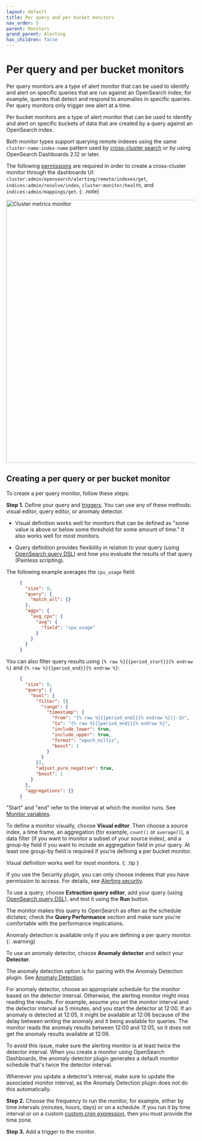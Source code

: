 ```yaml
---
layout: default
title: Per query and per bucket monitors
nav_order: 5
parent: Monitors
grand_parent: Alerting
has_children: false
---
```


# Per query and per bucket monitors

Per query monitors are a type of alert monitor that can be used to identify and alert on specific queries that are run against an OpenSearch index; for example, queries that detect and respond to anomalies in specific queries. Per query monitors only trigger one alert at a time. 

Per bucket monitors are a type of alert monitor that can be used to identify and alert on specific buckets of data that are created by a query against an OpenSearch index.

Both monitor types support querying remote indexes using the same `cluster-name:index-name` pattern used by [cross-cluster search]({{site.url}}{{site.baseurl}}/security/access-control/cross-cluster-search/) or by using OpenSearch Dashboards 2.12 or later.

The following [permissions]({{site.url}}{{site.baseurl}}/security/access-control/permissions/) are required in order to create a cross-cluster monitor through the dashboards UI: `cluster:admin/opensearch/alerting/remote/indexes/get`, `indices:admin/resolve/index`, `cluster:monitor/health`, and `indices:admin/mappings/get`.
{: .note}

<img src="{{site.url}}{{site.baseurl}}/images/alerting/cross-cluster-per-query-per-bucket-monitors.png" alt="Cluster metrics monitor" width="700"/>

## Creating a per query or per bucket monitor

To create a per query monitor, follow these steps:

**Step 1.** Define your query and [triggers]({{site.url}}{{site.baseurl}}/observing-your-data/alerting/triggers/). You can use any of these methods: visual editor, query editor, or anomaly detector.

   - Visual definition works well for monitors that can be defined as "some value is above or below some threshold for some amount of time." It also works well for most monitors.

   - Query definition provides flexibility in relation to your query (using [OpenSearch query DSL]({{site.url}}{{site.baseurl}}/opensearch/query-dsl/full-text/index)) and how you evaluate the results of that query (Painless scripting).

The following example averages the `cpu_usage` field:

```json
     {
       "size": 0,
       "query": {
         "match_all": {}
       },
       "aggs": {
         "avg_cpu": {
           "avg": {
             "field": "cpu_usage"
           }
         }
       }
     }
```

You can also filter query results using `{% raw %}{{period_start}}{% endraw %}` and `{% raw %}{{period_end}}{% endraw %}`:

```json
     {
       "size": 0,
       "query": {
         "bool": {
           "filter": [{
             "range": {
               "timestamp": {
                 "from": "{% raw %}{{period_end}}{% endraw %}||-1h",
                 "to": "{% raw %}{{period_end}}{% endraw %}",
                 "include_lower": true,
                 "include_upper": true,
                 "format": "epoch_millis",
                 "boost": 1
               }
             }
           }],
           "adjust_pure_negative": true,
           "boost": 1
         }
       },
       "aggregations": {}
     }
```

"Start" and "end" refer to the interval at which the monitor runs. See [Monitor variables]({{site.url}}{{site.baseurl}}/observing-your-data/alerting/monitors/#monitor-variables).

To define a monitor visually, choose **Visual editor**. Then choose a source index, a time frame, an aggregation (for example, `count()` or `average()`), a data filter (if you want to monitor a subset of your source index), and a group-by field if you want to include an aggregation field in your query. At least one group-by field is required if you're defining a per bucket monitor. 

Visual definition works well for most monitors.
{: .tip }

If you use the Security plugin, you can only choose indexes that you have permission to access. For details, see [Alerting security]({{site.url}}{{site.baseurl}}/security/).

To use a query, choose **Extraction query editor**, add your query (using [OpenSearch query DSL]({{site.url}}{{site.baseurl}}/opensearch/query-dsl/full-text/index)), and test it using the **Run** button.

The monitor makes this query to OpenSearch as often as the schedule dictates; check the **Query Performance** section and make sure you're comfortable with the performance implications.

Anomaly detection is available only if you are defining a per query monitor.
{: .warning}

To use an anomaly detector, choose **Anomaly detector** and select your **Detector**.

The anomaly detection option is for pairing with the Anomaly Detection plugin. See [Anomaly Detection]({{site.url}}{{site.baseurl}}/monitoring-plugins/ad/).

For anomaly detector, choose an appropriate schedule for the monitor based on the detector interval. Otherwise, the alerting monitor might miss reading the results. For example, assume you set the monitor interval and the detector interval as 5 minutes, and you start the detector at 12:00. If an anomaly is detected at 12:05, it might be available at 12:06 because of the delay between writing the anomaly and it being available for queries. The monitor reads the anomaly results between 12:00 and 12:05, so it does not get the anomaly results available at 12:06.

To avoid this issue, make sure the alerting monitor is at least twice the detector interval. When you create a monitor using OpenSearch Dashboards, the anomaly detector plugin generates a default monitor schedule that's twice the detector interval.

Whenever you update a detector’s interval, make sure to update the associated monitor interval, as the Anomaly Detection plugin does not do this automatically.

**Step 2.** Choose the frequency to run the monitor, for example, either by time intervals (minutes, hours, days) or on a schedule. If you run it by time interval or on a custom [custom cron expression]({{site.url}}{{site.baseurl}}/monitoring-plugins/alerting/cron/), then you must provide the time zone.

**Step 3.** Add a trigger to the monitor.
